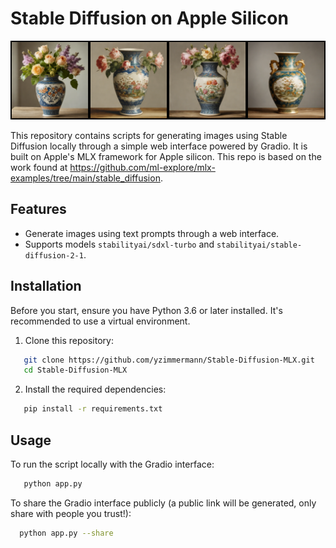 # Stable Diffusion on Apple Silicon

![A beautiful vase](out.png)

This repository contains scripts for generating images using Stable Diffusion locally through a simple web interface powered by Gradio. It is built on Apple's MLX framework for Apple silicon. 
This repo is based on the work found at https://github.com/ml-explore/mlx-examples/tree/main/stable_diffusion.

## Features

- Generate images using text prompts through a web interface.
- Supports models `stabilityai/sdxl-turbo` and `stabilityai/stable-diffusion-2-1`.


## Installation

Before you start, ensure you have Python 3.6 or later installed. It's recommended to use a virtual environment.

1. Clone this repository:
```bash
   git clone https://github.com/yzimmermann/Stable-Diffusion-MLX.git
   cd Stable-Diffusion-MLX
   ```
2. Install the required dependencies:
```bash
   pip install -r requirements.txt
   ```
## Usage
To run the script locally with the Gradio interface:
```bash
   python app.py
   ```
To share the Gradio interface publicly (a public link will be generated, only share with people you trust!):
```bash
  python app.py --share
  ```






